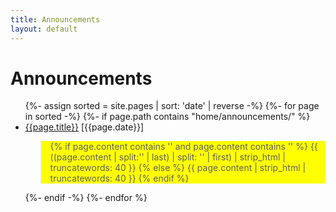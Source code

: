 ```yaml
---
title: Announcements
layout: default
---
```



# Announcements



<ul class="category-list">
  {%- assign sorted = site.pages | sort: 'date'  | reverse -%}
  {%- for page in sorted -%}
  {%- if page.path contains "home/announcements/" %}
  <li><a href="/{{page.path | replace: '.html', ''}}">{{page.title}}</a> [{{page.date}}]
    <blockquote style="background-color:yellow">

{% if page.content contains '<!--excerpt.start-->' and page.content contains '<!--excerpt.end-->' %}
	{{ ((page.content | split:'<!--excerpt.start-->' | last) | split: '<!--excerpt.end-->' | first) | strip_html | truncatewords: 40 }}
{% else %}
	{{ page.content | strip_html | truncatewords: 40 }}
{% endif %}

</blockquote>

  </li>
  {%- endif -%}
  {%- endfor %}
</ul>

